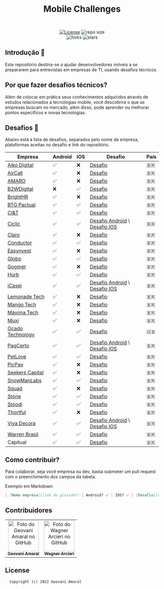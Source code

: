 
<h1 align="center">Mobile Challenges</h1><br/>

<p align="center">
  <a href="https://opensource.org/licenses/MIT"><img alt="License" src="https://img.shields.io/github/license/iamageo/mobile-challenges-2022"/></a>
  <img alt="repo size" src="https://img.shields.io/github/repo-size/iamageo/mobile-challenges-2022"/>
  <br/>
    <img alt="forks" src="https://img.shields.io/github/forks/iamageo/mobile-challenges-2022?style=social"/>
    <img alt="stars" src="https://img.shields.io/github/stars/iamageo/mobile-challenges-2022?style=social"/>
</p>

## Introdução 🏁
Este repositório destina-se a ajudar desenvolvedores móveis a se prepararem para entrevistas em empresas de TI, usando desafios técnicos.

## Por que fazer desafios técnicos?
Além de colocar em prática seus conhecimentos adquiridos através de estudos relacionados a tecnologias mobile, você descobrirá o que as empresas buscam no mercado, além disso, pode aprender ou melhorar pontos específicos e novas tecnologias.

## Desafios 🎈
Abaixo está a lista de desafios, separados pelo nome da empresa, plataformas aceitas no desafio e link do repositório.

|    Empresa   |  Android |   IOS   |    Desafio    | País |
|------------- | ------------- | ------------- | ------------- | ------------- |
| [Aiko Digital](https://www.glassdoor.com.br/Vis%C3%A3o-geral/Trabalhar-na-Aiko-Brazil-EI_IE4729801.13,24.htm) | ✅ | ❌ | [Desafio](https://github.com/aikodigital/teste-android-estagio-v1)| 🇧🇷 |
| [AirCall](https://www.glassdoor.com.br/Vis%C3%A3o-geral/Trabalhar-na-Aircall-EI_IE1146674.13,20.htm) | ✅ | ❌ | [Desafio](https://github.com/aircall/android-test)| 🇧🇷 |
| [AMARO](https://www.glassdoor.com.br/Vis%C3%A3o-geral/Trabalhar-na-AMARO-EI_IE823472.13,18.htm) | ✅ | ❌ | [Desafio](https://github.com/amaroteam/mobile-android-challenge)| 🇧🇷 |
| [B2WDigital](https://www.glassdoor.com.br/Sal%C3%A1rio/B2W-Companhia-Digital-Sal%C3%A1rios-E5899878.htm) | ❌ | ✅ | [Desafio](https://github.com/b2w-marketplace/challenge-ios)| 🇧🇷 |
| [BrightHR](https://www.glassdoor.com.br/Vis%C3%A3o-geral/Trabalhar-na-BrightHR-EI_IE1089598.13,21.htm) | ✅ | ❌ | [Desafio](https://github.com/brighthr/TechnicalTest.Android)| 🇧🇷 |
| [BTG Pactual](https://www.glassdoor.com.br/Avalia%C3%A7%C3%B5es/BTG-Pactual-Avalia%C3%A7%C3%B5es-E411540.htm) | ✅ | ✅ | [Desafio](https://github.com/btgpactualdigitaldev/mobile-challenge)| 🇧🇷 |
| [CI&T](https://www.glassdoor.com.br/Vis%C3%A3o-geral/Trabalhar-na-CI-and-T-EI_IE140265.13,21.htm) | ✅ | ✅ | [Desafio](https://github.com/ciandt-mobile/desafio-mobile)| 🇧🇷 |
| [Ciclic](https://www.glassdoor.com.br/Vis%C3%A3o-geral/Trabalhar-na-Ciclic-EI_IE2788472.13,19.htm) | ✅ | ✅ | [Desafio Android](https://github.com/ciclic/test-android) \ [Desafio IOS](https://github.com/ciclic/test-ios)| 🇧🇷 |
| [Claro](https://www.glassdoor.com.br/Vis%C3%A3o-geral/Trabalhar-na-Claro-EI_IE748887.13,18.htm) | ✅ | ❌ | [Desafio](https://github.com/mobile-clarobrasil/claro-brasil-challenge-android)| 🇧🇷 |
| [Conductor](https://www.glassdoor.com.br/Avalia%C3%A7%C3%B5es/Conductor-Brazil-Avalia%C3%A7%C3%B5es-E1841076.htm) | ✅ | ✅ | [Desafio](https://github.com/marketpayconductor/desafio-mobile)| 🇧🇷 |
| [Easynvest](glassdoor.com/Salary/Nubank-Salaries-E827975.htm) | ✅ | ❌ | [Desafio](https://github.com/easynvest/teste-android)| 🇧🇷 |
| [Globo](https://www.glassdoor.com.br/Avalia%C3%A7%C3%B5es/Globo-Avalia%C3%A7%C3%B5es-E321393.htm) | ✅ | ✅ | [Desafio](https://github.com/globoi/globoplay-desafio-mobile)| 🇧🇷 |
| [Goomer](https://www.glassdoor.com.br/Vis%C3%A3o-geral/Trabalhar-na-Goomer-EI_IE2756050.13,19.htm) | ✅ | ❌ | [Desafio](https://github.com/goomerdev/job-dev-android-interview)| 🇧🇷 |
| [Hurb](https://www.glassdoor.com.br/Vis%C3%A3o-geral/Trabalhar-na-Hurb-EI_IE936163.13,17.htm) | ✅ | ✅ | [Desafio](https://github.com/hurbcom/challenge-alpha)| 🇧🇷 |
| [iCasei](https://www.glassdoor.com.br/Avalia%C3%A7%C3%B5es/iCasei-Avalia%C3%A7%C3%B5es-E2696289.htm) | ✅ | ✅ | [Desafio Android](https://github.com/icasei/teste-android-developer) \ [Desafio IOS](https://github.com/icasei/teste-ios-developer)| 🇧🇷 |
| [Lemonade Tech](https://www.glassdoor.com.br/Vis%C3%A3o-geral/Trabalhar-na-Lemonade-Brazil-EI_IE2685114.13,28.htm) | ✅ | ❌ | [Desafio](https://github.com/LemonadeTech/DesafioAndroid)| 🇧🇷 |
| [Mango Tech](https://www.glassdoor.com.br/Vis%C3%A3o-geral/Trabalhar-na-Mango-Tech-EI_IE7765167.13,23.htm) | ✅ | ❌ | [Desafio](https://github.com/mango-tech/RickAndMortyApp)| 🇧🇷 |
| [Máxima Tech](https://www.glassdoor.com.br/Avalia%C3%A7%C3%B5es/M%C3%A1ximaTech-Goi%C3%A2nia-Avalia%C3%A7%C3%B5es-EI_IE2448236.0,10_IL.11,18_IC2398468.htm) | ✅ | ❌ | [Desafio](https://github.com/talentosmaxima/Android)| 🇧🇷 |
| [Muxi](https://www.glassdoor.com.br/Vis%C3%A3o-geral/Trabalhar-na-MUXI-EI_IE1376293.13,17.htm) | ✅ | ❌ | [Desafio](https://github.com/muxidev/desafio-android)| 🇧🇷|
| [Ocado Technology](https://www.glassdoor.com.br/Vis%C3%A3o-geral/Trabalhar-na-Ocado-Technology-EI_IE995887.13,29.htm) | ✅ | ✅ | [Desafio](https://github.com/ocadotechnology/mobile-challenge)| 🇬🇧 |
| [PagCerto](https://www.glassdoor.com.br/Vis%C3%A3o-geral/Trabalhar-na-Paggcerto-EI_IE2661839.13,22.htm) | ✅ | ✅ | [Desafio Android](https://github.com/paggcerto-sa/desafios/blob/master/mobile-android.md) \ [Desafio IOS](https://github.com/paggcerto-sa/desafios/blob/master/mobile-ios.md)| 🇧🇷 |
| [PetLove](https://www.glassdoor.com.br/Vis%C3%A3o-geral/Trabalhar-na-Petlove-EI_IE2483742.13,20.htm) | ✅ | ✅ | [Desafio](https://github.com/petlove/vagas/tree/master/mobile)| 🇧🇷 |
| [PicPay](https://www.glassdoor.com.br/Avalia%C3%A7%C3%B5es/PicPay-Avalia%C3%A7%C3%B5es-E2020252.htm) | ✅ | ❌ | [Desafio](https://github.com/mobilepicpay/desafio-android)| 🇧🇷 |
| [Seekers Capital](https://www.glassdoor.com.br/Vis%C3%A3o-geral/Trabalhar-na-SEEKERS-Capital-Group-EI_IE2260850.13,34.htm) | ✅ | ❌ | [Desafio](https://github.com/SeekersAdvisorsLabs/hr-mobile-android-test)| 🇧🇷 |
| [SnowManLabs](https://www.glassdoor.com.br/Vis%C3%A3o-geral/Trabalhar-na-Snowman-Labs-EI_IE1325366.13,25.htm) | ✅ | ✅ | [Desafio](https://github.com/snowmanlabs/mobile-challenge)| 🇧🇷 |
| [Squad](https://www.glassdoor.com.br/Vis%C3%A3o-geral/Trabalhar-na-Squad-Brazil-EI_IE5388673.13,25.htm) | ✅ | ❌ | [Desafio](https://github.com/squadbr/Desafio-Android)| 🇧🇷 |
| [Stone](https://www.glassdoor.com.br/Avalia%C3%A7%C3%B5es/Stone-Avalia%C3%A7%C3%B5es-E1093539.htm) | ✅ | ✅ | [Desafio](https://github.com/stone-payments/desafio-mobile/blob/master/store/README.md)| 🇧🇷 |
| [Stoodi](https://www.glassdoor.com.br/Vis%C3%A3o-geral/Trabalhar-na-Stoodi-EI_IE2133850.13,19.htm) | ✅ | ✅ | [Desafio](https://github.com/stoodibr/mobile-challenge)| 🇧🇷 |
| [Thortful](https://www.glassdoor.com.br/Vis%C3%A3o-geral/Trabalhar-na-Thortful-EI_IE3301109.13,21.htm) | ✅ | ❌ | [Desafio](https://github.com/mhasanali/ThortfulTest)| 🇧🇷 |
| [Viva Decora](https://www.glassdoor.com.br/Avalia%C3%A7%C3%B5es/Viva-Decora-Avalia%C3%A7%C3%B5es-E2779238.htm) | ✅ | ✅ | [Desafio Android](https://github.com/vivadecora/vd-android-test) \ [Desafio IOS](https://github.com/vivadecora/ios-teste)| 🇧🇷 |
| [Warren Brasil](https://www.glassdoor.com.br/Avalia%C3%A7%C3%B5es/Warren-Avalia%C3%A7%C3%B5es-E2233093.htm) | ✅ | ✅ | [Desafio](https://github.com/warrenbrasil/desafio-warren-mobile)| 🇧🇷 |
| Capitual |✅|✅| [Desafio](https://github.com/capitual/mobile-challenge) |🇧🇷|


## Como contribuir?
Para colaborar, seja você empresa ou dev, basta submeter um pull request com o preenchimento dos campos da tabela.

Exemplo em Markdown:
```markdown
| [Nome empresa](link do glassdor) | Android? ✅ | IOS? ✅ | [Desafio](link do repositório)|
```

## Contribuidores 
<table>
  <tr>
    <td align="center">
      <a href="https://github.com/iamageo">
        <img src="https://avatars.githubusercontent.com/u/26925002?v=4" width="100px;" alt="Foto do Geovani Amaral no GitHub"/><br>
        <sub>
          <b>Geovani Amaral</b>
        </sub>
      </a>
    </td>
    <td align="center">
      <a href="https://github.com/wagarcdev">
        <img src="https://avatars.githubusercontent.com/u/84655093?v=4" width="100px;" alt="Foto do Wagner Arcieri no GitHub"/><br>
        <sub>
          <b>Wagner Arcieri</b>
        </sub>
      </a>
    </td>
  </tr>
</table>

## License
```
  Copyright (c) 2022 Geovani Amaral
```
